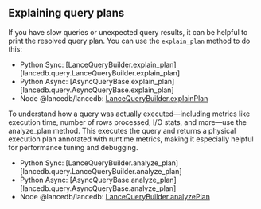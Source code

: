 ## Explaining query plans

If you have slow queries or unexpected query results, it can be helpful to
print the resolved query plan. You can use the `explain_plan` method to do this:

* Python Sync: [LanceQueryBuilder.explain_plan][lancedb.query.LanceQueryBuilder.explain_plan]
* Python Async: [AsyncQueryBase.explain_plan][lancedb.query.AsyncQueryBase.explain_plan]
* Node @lancedb/lancedb: [LanceQueryBuilder.explainPlan](/lancedb/js/classes/QueryBase/#explainplan)

To understand how a query was actually executed—including metrics like execution time, number of rows processed, I/O stats, and more—use the analyze_plan method. This executes the query and returns a physical execution plan annotated with runtime metrics, making it especially helpful for performance tuning and debugging.

* Python Sync: [LanceQueryBuilder.analyze_plan][lancedb.query.LanceQueryBuilder.analyze_plan]
* Python Async: [AsyncQueryBase.analyze_plan][lancedb.query.AsyncQueryBase.analyze_plan]
* Node @lancedb/lancedb: [LanceQueryBuilder.analyzePlan](/lancedb/js/classes/QueryBase/#analyzePlan)
